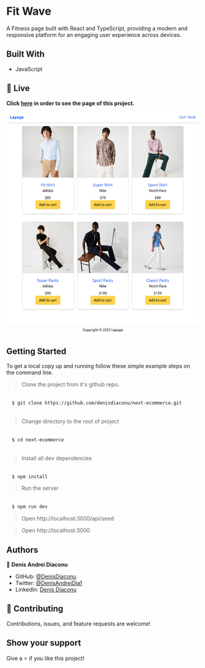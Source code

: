 # Fit Wave

A Fitness page built with React and TypeScript, providing a modern and responsive platform for an engaging user experience across devices.

## Built With

- JavaScript


## 🔴 Live <a name = "here"></a>
**Click [here](https://next-ecommerce-seven-xi.vercel.app/) in order to see the page of this project.**


![Page](https://github.com/denisdiaconu/next-ecommerce/blob/master/public/images/next-image.png)


## Getting Started

To get a local copy up and running follow these simple example steps on the command line.

> Clone the project from it's github repo.
```bash

  $ git clone https://github.com/denisdiaconu/next-ecommerce.git
  
```

> Change directory to the root of project
```bash

  $ cd next-ecommerce
  
```
  
> Install all dev dependencies
```bash

  $ npm install

```

> Run the server
```bash

  $ npm run dev

```

> Open http://localhost:3000/api/seed


> Open http://localhost:3000

## Authors

👤 **Denis Andrei Diaconu**

- GitHub: [@DenisDiaconu](https://github.com/denisdiaconu)
- Twitter: [@DenisAndreiDia1](https://twitter.com/DenisAndreiDia1)
- LinkedIn: [Denis Diaconu](https://www.linkedin.com/in/denis-diaconu-1394091b7/)

## 🤝 Contributing

Contributions, issues, and feature requests are welcome!

## Show your support

Give a ⭐️ if you like this project!
